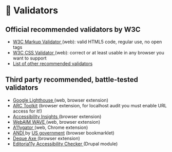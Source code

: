 # 🤖 Validators

## Official recommended validators by W3C

* [W3C Markup Validator ](https://validator.w3.org/)(web): valid HTML5 code, regular use, no open tags
* [W3C CSS Validator ](https://jigsaw.w3.org/css-validator/)(web): correct or at least usable in any browser you want to support
* [List of other recommended validators](https://www.w3.org/WAI/WCAG21/Techniques/general/G134.html)

## Third party recommended, battle-tested validators

* [Google Lighthouse ](https://web.dev/measure/)(web, browser extension)
* [ARC Toolkit](https://chrome.google.com/webstore/detail/arc-toolkit/chdkkkccnlfncngelccgbgfmjebmkmce) (browser extension, for localhost audit you must enable URL access for it!)
* [Accessibility Insights ](https://accessibilityinsights.io/)(browser extension)
* [WebAIM WAVE ](https://wave.webaim.org/)(web, browser extension)
* [A11ygator ](https://a11ygator.chialab.io/)(web, Chrome extension)
* [ANDI ](https://www.ssa.gov/accessibility/andi/help/install.html)by [US government](https://github.com/SSAgov) (browser bookmarklet)
* [Deque Axe ](https://www.deque.com/axe/)(browser extension)
* [Editoria11y Accessibility Checker ](https://www.drupal.org/project/editoria11y)(Drupal module)
